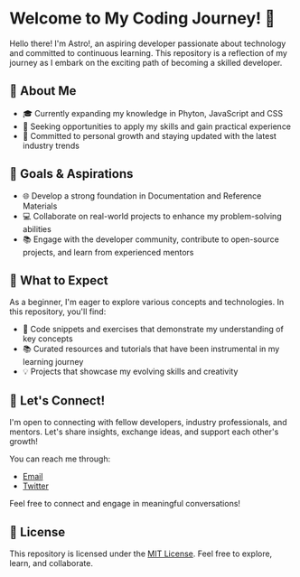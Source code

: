 # Welcome to My Coding Journey! 👋

Hello there! I'm Astro!, an aspiring developer passionate about technology and committed to continuous learning. This repository is a reflection of my journey as I embark on the exciting path of becoming a skilled developer.

## 🌱 About Me

- 🎓 Currently expanding my knowledge in Phyton, JavaScript and CSS
- 💼 Seeking opportunities to apply my skills and gain practical experience
- 🌟 Committed to personal growth and staying updated with the latest industry trends

## 🚀 Goals & Aspirations

- 🌐 Develop a strong foundation in Documentation and Reference Materials
- 💻 Collaborate on real-world projects to enhance my problem-solving abilities
- 📚 Engage with the developer community, contribute to open-source projects, and learn from experienced mentors

## 🌈 What to Expect

As a beginner, I'm eager to explore various concepts and technologies. In this repository, you'll find:

- 📁 Code snippets and exercises that demonstrate my understanding of key concepts
- 📚 Curated resources and tutorials that have been instrumental in my learning journey
- 💡 Projects that showcase my evolving skills and creativity

## 🤝 Let's Connect!

I'm open to connecting with fellow developers, industry professionals, and mentors. Let's share insights, exchange ideas, and support each other's growth!

You can reach me through:

- [Email](mailto:astrotherailfan@gmail.com)
- [Twitter](https://twitter.com/_whosignacio)

Feel free to connect and engage in meaningful conversations!

## 📜 License

This repository is licensed under the [MIT License](LICENSE.md). Feel free to explore, learn, and collaborate.

